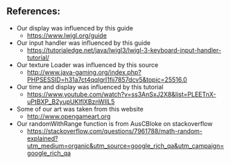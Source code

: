 ## References:
* Our display was influenced by this guide
	- https://www.lwjgl.org/guide
* Our input handler was influenced by this guide
	- https://tutorialedge.net/java/lwjgl3/lwjgl-3-keyboard-input-handler-tutorial/
* Our texture Loader was influenced by this source
	- http://www.java-gaming.org/index.php?PHPSESSID=h31a7ct4qqlgrl1fij7857dcv5&topic=25516.0
* Our time and display was influenced by this tutorial
	- https://www.youtube.com/watch?v=ss3AnSxJ2X8&list=PLEETnX-uPtBXP_B2yupUKlflXBznWIlL5
* Some of our art was taken from this website
	- http://www.opengameart.org
* Our randomWithRange function is from AusCBloke on stackoverflow
	- https://stackoverflow.com/questions/7961788/math-random-explained?utm_medium=organic&utm_source=google_rich_qa&utm_campaign=google_rich_qa
